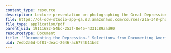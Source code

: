 ```yaml
---
content_type: resource
description: Lecture presentation on photographing the Great Depression.
file: https://ol-ocw-studio-app-qa.s3.amazonaws.com/courses/21a-348-photography-and-truth-spring-2008/7edb2a6dbf81deac2646ac6774611be2_MIT21A_348S08_depression_2.pdf
file_type: application/pdf
parent_uid: 19111682-54bc-253f-8e45-4331c89aad90
resourcetype: Document
title: '"Documenting the Depression." Selections from Documenting America. Part Two.'
uid: 7edb2a6d-bf81-deac-2646-ac6774611be2
---
```

